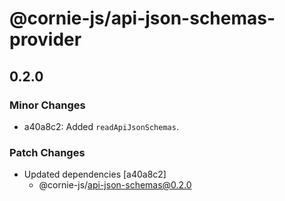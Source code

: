 # @cornie-js/api-json-schemas-provider

## 0.2.0

### Minor Changes

- a40a8c2: Added `readApiJsonSchemas`.

### Patch Changes

- Updated dependencies [a40a8c2]
  - @cornie-js/api-json-schemas@0.2.0
